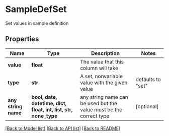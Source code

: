 # SampleDefSet

Set values in sample definition 

## Properties
Name | Type | Description | Notes
------------ | ------------- | ------------- | -------------
**value** | **float** | The value that this column will take   | 
**type** | **str** | A set, nonvariable value with the given value  | defaults to "set"
**any string name** | **bool, date, datetime, dict, float, int, list, str, none_type** | any string name can be used but the value must be the correct type | [optional]

[[Back to Model list]](../README.md#documentation-for-models) [[Back to API list]](../README.md#documentation-for-api-endpoints) [[Back to README]](../README.md)


